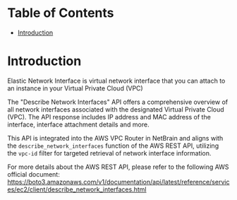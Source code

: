 # Table of Contents
- [Introduction](#introduction)

# Introduction <a name="introduction"></a>
Elastic Network Interface is virtual network interface that you can attach to an instance in your Virtual Private Cloud (VPC)



The "Describe Network Interfaces" API offers a comprehensive overview of all network interfaces associated with the designated Virtual Private Cloud (VPC). The API response includes IP address and MAC address of the interface, interface attachment details and more.

This API is integrated into the AWS VPC Router in NetBrain and aligns with the `describe_network_interfaces` function of the AWS REST API, utilizing the `vpc-id` filter for targeted retrieval of network interface information.



For more details about the AWS REST API, please refer to the following AWS official document: https://boto3.amazonaws.com/v1/documentation/api/latest/reference/services/ec2/client/describe_network_interfaces.html